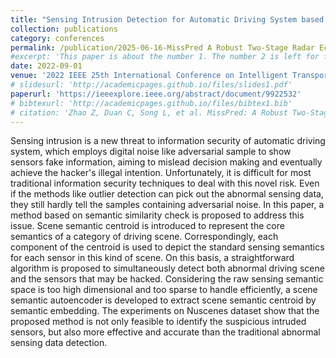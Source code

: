 ```yaml
---
title: "Sensing Intrusion Detection for Automatic Driving System based on Scene Semantic Centroid"
collection: publications
category: conferences
permalink: /publication/2025-06-16-MissPred A Robust Two-Stage Radar Echo Extrapolation Algorithm for Incomplete Sequences-number-1
#excerpt: 'This paper is about the number 1. The number 2 is left for future work.'
date: 2022-09-01
venue: '2022 IEEE 25th International Conference on Intelligent Transportation Systems (ITSC)'
# slidesurl: 'http://academicpages.github.io/files/slides1.pdf'
paperurl: 'https://ieeexplore.ieee.org/abstract/document/9922532'
# bibtexurl: 'http://academicpages.github.io/files/bibtex1.bib'
# citation: 'Zhao Z, Duan C, Song L, et al. MissPred: A Robust Two-Stage Radar Echo Extrapolation Algorithm for Incomplete Sequences[J]. Remote Sensing, 2025, 17(12): 2066.'
---
```

Sensing intrusion is a new threat to information security of automatic driving system, which employs digital noise like adversarial sample to show sensors fake information, aiming to mislead decision making and eventually achieve the hacker's illegal intention. Unfortunately, it is difficult for most traditional information security techniques to deal with this novel risk. Even if the methods like outlier detection can pick out the abnormal sensing data, they still hardly tell the samples containing adversarial noise. In this paper, a method based on semantic similarity check is proposed to address this issue. Scene semantic centroid is introduced to represent the core semantics of a category of driving scene. Correspondingly, each component of the centroid is used to depict the standard sensing semantics for each sensor in this kind of scene. On this basis, a straightforward algorithm is proposed to simultaneously detect both abnormal driving scene and the sensors that may be hacked. Considering the raw sensing semantic space is too high dimensional and too sparse to handle efficiently, a scene semantic autoencoder is developed to extract scene semantic centroid by semantic embedding. The experiments on Nuscenes dataset show that the proposed method is not only feasible to identify the suspicious intruded sensors, but also more effective and accurate than the traditional abnormal sensing data detection.

